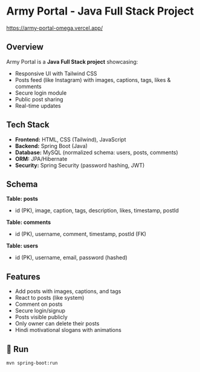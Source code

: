# Army Portal - Java Full Stack Project
https://army-portal-omega.vercel.app/

##  Overview
Army Portal is a **Java Full Stack project** showcasing:
- Responsive UI with Tailwind CSS
- Posts feed (like Instagram) with images, captions, tags, likes & comments
- Secure login module
- Public post sharing
- Real-time updates

##  Tech Stack
- **Frontend:** HTML, CSS (Tailwind), JavaScript
- **Backend:** Spring Boot (Java)
- **Database:** MySQL (normalized schema: users, posts, comments)
- **ORM:** JPA/Hibernate
- **Security:** Spring Security (password hashing, JWT)

##  Schema
**Table: posts**
- id (PK), image, caption, tags, description, likes, timestamp, postId

**Table: comments**
- id (PK), username, comment, timestamp, postId (FK)

**Table: users**
- id (PK), username, email, password (hashed)

##  Features
- Add posts with images, captions, and tags
- React to posts (like system)
- Comment on posts
- Secure login/signup
- Posts visible publicly
- Only owner can delete their posts
- Hindi motivational slogans with animations

## 🎯 Run
```bash
mvn spring-boot:run
```

